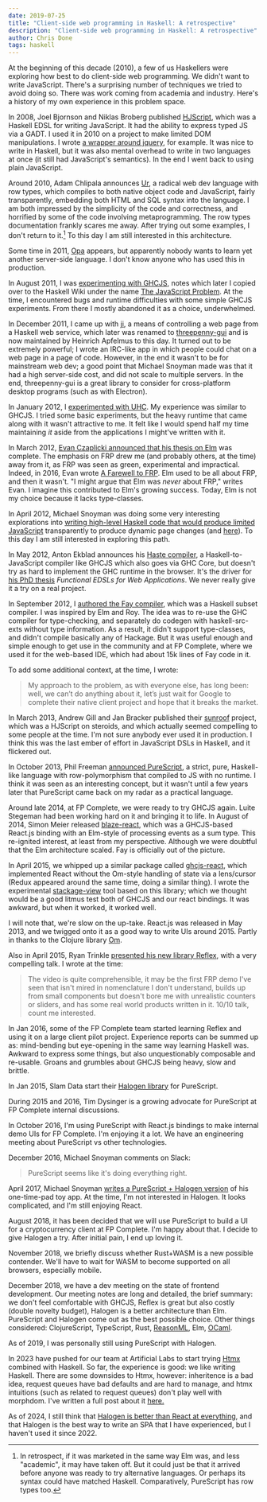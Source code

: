 ```yaml
---
date: 2019-07-25
title: "Client-side web programming in Haskell: A retrospective"
description: "Client-side web programming in Haskell: A retrospective"
author: Chris Done
tags: haskell
---
```


At the beginning of this decade (2010), a few of us Haskellers were exploring
how best to do client-side web programming. We didn't want to write
JavaScript. There's a surprising number of techniques we tried to
avoid doing so. There was work coming from academia and
industry. Here's a history of my own experience in this problem space.

In 2008, Joel Bjornson and Niklas Broberg published
[HJScript](http://hackage.haskell.org/package/HJScript-0.4), which was
a Haskell EDSL for writing JavaScript. It had the ability to express
typed JS via a GADT. I used it in 2010 on a project to make limited
DOM manipulations. I wrote
[a wrapper around jquery](https://github.com/benarmston/hpaste/blob/master/src/HJScript/Objects/JQuery/Extra.hs),
for example. It was nice to write in Haskell, but it was also mental
overhead to write in two languages at once (it still had JavaScript's
semantics). In the end I went back to using plain JavaScript.

Around 2010, Adam Chlipala announces
[Ur](http://impredicative.com/ur/), a radical web dev language with
row types, which compiles to both native object code and JavaScript,
fairly transparently, embedding both HTML and SQL syntax into the
language. I am both impressed by the simplicity of the code and
correctness, and horrified by some of the code involving
metaprogramming. The row types documentation frankly scares me
away. After trying out some examples, I don't return to it.[^1] To
this day I am still interested in this architecture.

Some time in 2011, [Opa](http://opalang.org/) appears, but apparently
nobody wants to learn yet another server-side language. I don't know
anyone who has used this in production.

In August 2011, I was
[experimenting with GHCJS](https://chrisdone.com/posts/ghcjs/), notes
which later I copied over to the Haskell Wiki under the name
[The JavaScript Problem](http://www.haskell.org/haskellwiki/The_JavaScript_Problem). At
the time, I encountered bugs and runtime difficulties with some simple
GHCJS experiments. From there I mostly abandoned it as a choice,
underwhelmed.

In December 2011, I came up with
[ji](https://chrisdone.com/posts/ji-haskell-web/), a means of
controlling a web page from a Haskell web service, which later was
renamed to
[threepenny-gui](http://hackage.haskell.org/package/threepenny-gui)
and is now maintained by Heinrich Apfelmus to this day. It turned out
to be extremely powerful; I wrote an IRC-like app in which people
could chat on a web page in a page of code. However, in the end it
wasn't to be for mainstream web dev; a good point that Michael Snoyman
made was that it had a high server-side cost, and did not scale to
multiple servers. In the end, threepenny-gui is a great library to
consider for cross-platform desktop programs (such as with Electron).

In January 2012, I
[experimented with UHC](https://web.archive.org/web/20120623212312/https://chrisdone.com/posts/2012-01-06-uhc-javascript.html). My
experience was similar to GHCJS. I tried some basic experiments, but
the heavy runtime that came along with it wasn't attractive to me. It
felt like I would spend half my time maintaining _it_ aside from the
applications I might've written with it.

In March 2012,
[Evan Czaplicki announced that his thesis on Elm](https://www.reddit.com/r/haskell/comments/rkyoa/my_thesis_is_finally_complete_elm_concurrent_frp/)
was complete. The emphasis on FRP drew me (and probably others, at the
time) away from it, as FRP was seen as green, experimental and
impractical. Indeed, in 2016, Evan wrote
[A Farewell to FRP](https://elm-lang.org/news/farewell-to-frp). Elm
used to be all about FRP, and then it wasn't. "I might argue that Elm
was _never_ about FRP," writes Evan. I imagine this contributed to
Elm's growing success. Today, Elm is not my choice because it lacks
type-classes.

In April 2012, Michael Snoyman was doing some very interesting
explorations into
[writing high-level Haskell code that would produce limited JavaScript](https://www.yesodweb.com/blog/2012/04/client-side) transparently to produce dynamic page changes
(and [here](https://www.yesodweb.com/blog/2012/04/yesod-js-todo)). To
this day I am still interested in exploring this path.

In May 2012, Anton Ekblad announces his
[Haste compiler](https://www.reddit.com/r/haskell/comments/tw997/haste_haskell_to_javascript_compiler/),
a Haskell-to-JavaScript compiler like GHCJS which also goes via GHC
Core, but doesn't try as hard to implement the GHC runtime in the
browser. It's the driver for
[his PhD thesis](https://ekblad.cc/pubs/thesis.pdf) _Functional EDSLs
for Web Applications_. We never really give it a try on a real project.

In September 2012, I
[authored the Fay compiler](https://chrisdone.com/posts/fay/), which
was a Haskell subset compiler. I was inspired by Elm and Roy. The idea
was to re-use the GHC compiler for type-checking, and separately do
codegen with haskell-src-exts without type information. As a result,
it didn't support type-classes, and didn't compile basically any of
Hackage. But it was useful enough and simple enough to get use in the
community and at FP Complete, where we used it for the web-based IDE,
which had about 15k lines of Fay code in it.

To add some additional context, at the time, I wrote:

> My approach to the problem, as with everyone else, has long been:
> well, we can’t do anything about it, let’s just wait for Google to
> complete their native client project and hope that it breaks the
> market.

In March 2013, Andrew Gill and Jan Bracker published their
[sunroof](https://github.com/ku-fpg/sunroof-compiler)
project, which was a HJScript on steroids, and which actually seemed
compelling to some people at the time. I'm not sure anybody ever used
it in production. I think this was the last ember of effort in
JavaScript DSLs in Haskell, and it flickered out.

In October 2013, Phil Freeman
[announced PureScript](https://www.reddit.com/r/haskell/comments/1pkzd0/show_reddit_my_weekend_project_purescript/),
a strict, pure, Haskell-like language with row-polymorphism that
compiled to JS with no runtime. I think it was seen as an interesting
concept, but it wasn't until a few years later that PureScript came
back on my radar as a practical language.

Around late 2014, at FP Complete, we were ready to try GHCJS
again. Luite Stegeman had been working hard on it and bringing it to
life. In August of 2014, Simon Meier released
[blaze-react](https://github.com/meiersi/blaze-react), which was a
GHCJS-based React.js binding with an Elm-style of processing events as
a sum type. This re-ignited interest, at least from my
perspective. Although we were doubtful that the Elm architecture
scaled. Fay is officially out of the picture.

In April 2015, we whipped up a similar package called
[ghcjs-react](https://github.com/fpco/ghcjs-react), which implemented
React without the Om-style handling of state via a lens/cursor (Redux
appeared around the same time, doing a similar thing). I wrote the
experimental
[stackage-view](https://github.com/fpco/stackage-view#introduction)
tool based on this library; which we thought would be a good litmus
test both of GHCJS and our react bindings. It was awkward, but when it
worked, it worked well.

I will note that, we're slow on the up-take. React.js was released in
May 2013, and we twigged onto it as a good way to write UIs around
2015. Partly in thanks to the Clojure library [Om](https://github.com/omcljs/om).

Also in April 2015, Ryan Trinkle
[presented his new library Reflex](https://www.reddit.com/r/haskell/comments/31rat9/reflex_practical_functional_reactive_programming/),
with a very compelling talk. I wrote at the time:

> The video is quite comprehensible, it may be the first FRP demo I've
> seen that isn't mired in nomenclature I don't understand, builds up
> from small components but doesn't bore me with unrealistic counters
> or sliders, and has some real world products written in it. 10/10
> talk, count me interested.

In Jan 2016, some of the FP Complete team started learning Reflex and
using it on a large client pilot project. Experience reports can be
summed up as: mind-bending but eye-opening in the same way learning
Haskell was. Awkward to express some things, but also unquestionably
composable and re-usable. Groans and grumbles about GHCJS being heavy,
slow and brittle.

In Jan 2015, Slam Data start their
[Halogen library](https://github.com/slamdata/purescript-halogen) for
PureScript.

During 2015 and 2016, Tim Dysinger is a growing advocate for PureScript at FP
Complete internal discussions.

In October 2016, I'm using PureScript with React.js bindings to make
internal demo UIs for FP Complete. I'm enjoying it a lot. We have an
engineering meeting about PureScript vs other technologies.

December 2016, Michael Snoyman comments on Slack:

> PureScript seems like it's doing everything right.

April 2017, Michael Snoyman
[writes a PureScript + Halogen version](https://github.com/snoyberg/purescript-halogen-onetimepad)
of his one-time-pad toy app. At the time, I'm not interested in
Halogen. It looks complicated, and I'm still enjoying React.

August 2018, it has been decided that we will use PureScript to
build a UI for a cryptocurrency client at FP Complete. I'm happy about
that. I decide to give Halogen a try. After initial pain, I end up
loving it.

November 2018, we briefly discuss whether Rust+WASM is a new possible
contender. We'll have to wait for WASM to become supported on all
browsers, especially mobile.

December 2018, we have a dev meeting on the state of frontend
development. Our meeting notes are long and detailed, the brief
summary: we don't feel comfortable with GHCJS, Reflex is great but
also costly (double novelty budget), Halogen is a better architecture
than Elm. PureScript and Halogen come out as the best possible
choice. Other things considered: ClojureScript, TypeScript, Rust,
[ReasonML](https://reasonml.github.io/), Elm,
[OCaml](https://ocsigen.org/js_of_ocaml/3.1.0/manual/overview).

As of 2019, I was personally still using PureScript with
Halogen.

In 2023 have pushed for our team at Artificial Labs to start trying
[Htmx](https://htmx.org/) combined with Haskell. So far, the
experience is good: we like writing Haskell. There are some downsides
to Htmx, however: inheritence is a bad idea, request queues have bad
defaults and are hard to manage, and htmx intuitions (such as related
to request queues) don't play well with morphdom. I've written a full
post about it [here.](https://chrisdone.com/posts/htmx-critique/)

As of 2024, I still think that [Halogen is better than React at
everything](https://chrisdone.com/posts/halogen-is-better-than-react/),
and that Halogen is the best way to write an SPA that I have
experienced, but I haven't used it since 2022.

[^1]: In retrospect, if it was marketed in the same way Elm was, and
less "academic", it may have taken off. But it could just be that it
arrived before anyone was ready to try alternative languages. Or
perhaps its syntax could have matched Haskell. Comparatively,
PureScript has row types too.
